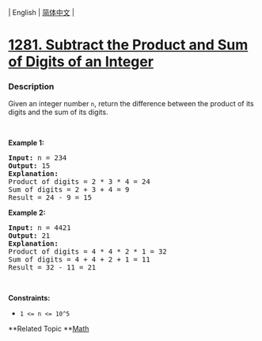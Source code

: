 | English | [简体中文](README.md) |

# [1281. Subtract the Product and Sum of Digits of an Integer](https://leetcode-cn.com/problems/subtract-the-product-and-sum-of-digits-of-an-integer)
 ### Description
Given an integer number <code>n</code>, return the difference between the product of its digits and the sum of its digits.
<p>&nbsp;</p>
<p><strong>Example 1:</strong></p>

<pre>
<strong>Input:</strong> n = 234
<strong>Output:</strong> 15 
<b>Explanation:</b> 
Product of digits = 2 * 3 * 4 = 24 
Sum of digits = 2 + 3 + 4 = 9 
Result = 24 - 9 = 15
</pre>

<p><strong>Example 2:</strong></p>

<pre>
<strong>Input:</strong> n = 4421
<strong>Output:</strong> 21
<b>Explanation: 
</b>Product of digits = 4 * 4 * 2 * 1 = 32 
Sum of digits = 4 + 4 + 2 + 1 = 11 
Result = 32 - 11 = 21
</pre>

<p>&nbsp;</p>
<p><strong>Constraints:</strong></p>

<ul>
	<li><code>1 &lt;= n &lt;= 10^5</code></li>
</ul>

**Related Topic	**[Math](https://leetcode-cn.com/tag/math) 